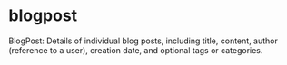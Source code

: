 # blogpost
BlogPost: Details of individual blog posts, including title, content, author (reference to a user), creation date, and optional tags or categories.
